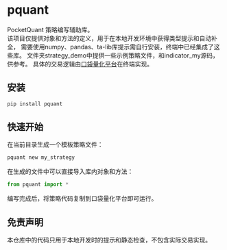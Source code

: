 # pquant

PocketQuant 策略编写辅助库。  
该项目仅提供对象和方法的定义，用于在本地开发环境中获得类型提示和自动补全，
需要使用numpy、pandas、ta-lib库提示需自行安装，终端中已经集成了这些库。
文件夹strategy_demo中提供一些示例策略文件，和indicator_my源码，供参考。
具体的交易逻辑由[口袋量化平台](https://quant.gkoudai.com/)在终端实现。

## 安装

```bash
pip install pquant
```

## 快速开始

在当前目录生成一个模板策略文件：

```bash
pquant new my_strategy
```

在生成的文件中可以直接导入库内对象和方法：

```python
from pquant import *
```

编写完成后，将策略代码复制到口袋量化平台即可运行。

## 免责声明

本仓库中的代码只用于本地开发时的提示和静态检查，不包含实际交易实现。

